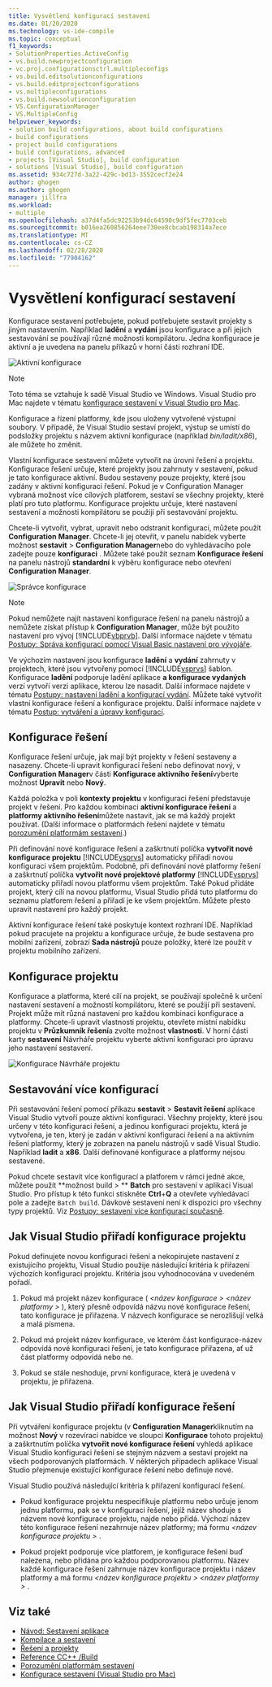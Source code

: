 ```yaml
---
title: Vysvětlení konfigurací sestavení
ms.date: 01/20/2020
ms.technology: vs-ide-compile
ms.topic: conceptual
f1_keywords:
- SolutionProperties.ActiveConfig
- vs.build.newprojectconfiguration
- vc.proj.configurationsctrl.multipleconfigs
- vs.build.editsolutionconfigurations
- vs.build.editprojectconfigurations
- vs.multipleconfigurations
- vs.build.newsolutionconfiguration
- VS.ConfigurationManager
- VS.MultipleConfig
helpviewer_keywords:
- solution build configurations, about build configurations
- build configurations
- project build configurations
- build configurations, advanced
- projects [Visual Studio], build configuration
- solutions [Visual Studio], build configuration
ms.assetid: 934c727d-3a22-429c-bd13-3552cecf2e24
author: ghogen
ms.author: ghogen
manager: jillfra
ms.workload:
- multiple
ms.openlocfilehash: a37d4fa5dc92253b94dc64590c9df5fec7703ceb
ms.sourcegitcommit: b016ea260856264eee730ee8cbcab198314a7ece
ms.translationtype: MT
ms.contentlocale: cs-CZ
ms.lasthandoff: 02/28/2020
ms.locfileid: "77904162"
---
```

# <a name="understand-build-configurations"></a>Vysvětlení konfigurací sestavení

Konfigurace sestavení potřebujete, pokud potřebujete sestavit projekty s jiným nastavením. Například **ladění** a **vydání** jsou konfigurace a při jejich sestavování se používají různé možnosti kompilátoru.  Jedna konfigurace je aktivní a je uvedena na panelu příkazů v horní části rozhraní IDE.

![Aktivní konfigurace](media/understanding-build-configurations/active-config.png)

> [!NOTE]
> Toto téma se vztahuje k sadě Visual Studio ve Windows. Visual Studio pro Mac najdete v tématu [konfigurace sestavení v Visual Studio pro Mac](/visualstudio/mac/configurations).

Konfigurace a řízení platformy, kde jsou uloženy vytvořené výstupní soubory. V případě, že Visual Studio sestaví projekt, výstup se umístí do podsložky projektu s názvem aktivní konfigurace (například *bin/ladit/x86*), ale můžete ho změnit.

Vlastní konfigurace sestavení můžete vytvořit na úrovni řešení a projektu. Konfigurace řešení určuje, které projekty jsou zahrnuty v sestavení, pokud je tato konfigurace aktivní. Budou sestaveny pouze projekty, které jsou zadány v aktivní konfiguraci řešení. Pokud je v Configuration Manager vybraná možnost více cílových platforem, sestaví se všechny projekty, které platí pro tuto platformu. Konfigurace projektu určuje, které nastavení sestavení a možnosti kompilátoru se použijí při sestavování projektu.

Chcete-li vytvořit, vybrat, upravit nebo odstranit konfiguraci, můžete použít **Configuration Manager**. Chcete-li jej otevřít, v panelu nabídek vyberte možnost **sestavit** > **Configuration Manager**nebo do vyhledávacího pole zadejte pouze **konfiguraci** . Můžete také použít seznam **Konfigurace řešení** na panelu nástrojů **standardní** k výběru konfigurace nebo otevření **Configuration Manager**.

![Správce konfigurace](media/understanding-build-configurations/config-manager.png)

> [!NOTE]
> Pokud nemůžete najít nastavení konfigurace řešení na panelu nástrojů a nemůžete získat přístup k **Configuration Manager**, může být použito nastavení pro vývoj [!INCLUDE[vbprvb](../code-quality/includes/vbprvb_md.md)]. Další informace najdete v tématu [Postupy: Správa konfigurací pomocí Visual Basic nastavení pro vývojáře](../ide/how-to-manage-build-configurations-with-visual-basic-developer-settings-applied.md).

Ve výchozím nastavení jsou konfigurace **ladění** a **vydání** zahrnuty v projektech, které jsou vytvořeny pomocí [!INCLUDE[vsprvs](../code-quality/includes/vsprvs_md.md)] šablon. Konfigurace **ladění** podporuje ladění aplikace **a konfigurace vydaných** verzí vytvoří verzi aplikace, kterou lze nasadit. Další informace najdete v tématu [Postupy: nastavení ladění a konfigurací vydání](../debugger/how-to-set-debug-and-release-configurations.md). Můžete také vytvořit vlastní konfigurace řešení a konfigurace projektu. Další informace najdete v tématu [Postup: vytváření a úpravy konfigurací](../ide/how-to-create-and-edit-configurations.md).

## <a name="solution-configurations"></a>Konfigurace řešení

Konfigurace řešení určuje, jak mají být projekty v řešení sestaveny a nasazeny. Chcete-li upravit konfiguraci řešení nebo definovat nový, v **Configuration Manager**v části **Konfigurace aktivního řešení**vyberte možnost **Upravit** nebo **Nový**.

Každá položka v poli **kontexty projektu** v konfiguraci řešení představuje projekt v řešení. Pro každou kombinaci **aktivní konfigurace řešení** a **platformy aktivního řešení**můžete nastavit, jak se má každý projekt používat. (Další informace o platformách řešení najdete v tématu [porozumění platformám sestavení](../ide/understanding-build-platforms.md).)

Při definování nové konfigurace řešení a zaškrtnutí políčka **vytvořit nové konfigurace projektu** [!INCLUDE[vsprvs](../code-quality/includes/vsprvs_md.md)] automaticky přiřadí novou konfiguraci všem projektům. Podobně, při definování nové platformy řešení a zaškrtnutí políčka **vytvořit nové projektové platformy** [!INCLUDE[vsprvs](../code-quality/includes/vsprvs_md.md)] automaticky přiřadí novou platformu všem projektům. Také Pokud přidáte projekt, který cílí na novou platformu, Visual Studio přidá tuto platformu do seznamu platforem řešení a přiřadí je ke všem projektům. Můžete přesto upravit nastavení pro každý projekt.

Aktivní konfigurace řešení také poskytuje kontext rozhraní IDE. Například pokud pracujete na projektu a konfigurace určuje, že bude sestavena pro mobilní zařízení, zobrazí **Sada nástrojů** pouze položky, které lze použít v projektu mobilního zařízení.

## <a name="project-configurations"></a>Konfigurace projektu

Konfigurace a platforma, které cílí na projekt, se používají společně k určení nastavení sestavení a možností kompilátoru, které se použijí při sestavení. Projekt může mít různá nastavení pro každou kombinaci konfigurace a platformy. Chcete-li upravit vlastnosti projektu, otevřete místní nabídku projektu v **Průzkumník řešení**a zvolte možnost **vlastnosti**.  V horní části karty **sestavení** Návrháře projektu vyberte aktivní konfiguraci pro úpravu jeho nastavení sestavení.

![Konfigurace Návrháře projektu](media/understanding-build-configurations/project-designer-configuration.png)

## <a name="building-multiple-configurations"></a>Sestavování více konfigurací

Při sestavování řešení pomocí příkazu **sestavit** > **Sestavit řešení** aplikace Visual Studio vytvoří pouze aktivní konfiguraci. Všechny projekty, které jsou určeny v této konfiguraci řešení, a jedinou konfiguraci projektu, která je vytvořena, je ten, který je zadán v aktivní konfiguraci řešení a na aktivním řešení platformy, který je zobrazen na panelu nástrojů v sadě Visual Studio. Například **ladit** a **x86**. Další definované konfigurace a platformy nejsou sestavené.

Pokud chcete sestavit více konfigurací a platforem v rámci jedné akce, můžete použít **možnost build > ** **Batch** pro sestavení v aplikaci Visual Studio. Pro přístup k této funkci stiskněte **Ctrl**+**Q** a otevřete vyhledávací pole a zadejte `Batch build`. Dávkové sestavení není k dispozici pro všechny typy projektů. Viz [Postupy: sestavení více konfigurací současně](how-to-build-multiple-configurations-simultaneously.md).

## <a name="how-visual-studio-assigns-project-configurations"></a>Jak Visual Studio přiřadí konfigurace projektu

Pokud definujete novou konfiguraci řešení a nekopírujete nastavení z existujícího projektu, Visual Studio použije následující kritéria k přiřazení výchozích konfigurací projektu. Kritéria jsou vyhodnocována v uvedeném pořadí.

1. Pokud má projekt název konfigurace ( *\<název konfigurace > \<název platformy >* ), který přesně odpovídá názvu nové konfigurace řešení, tato konfigurace je přiřazena. V názvech konfigurace se nerozlišují velká a malá písmena.

1. Pokud má projekt název konfigurace, ve kterém část konfigurace-název odpovídá nové konfiguraci řešení, je tato konfigurace přiřazena, ať už část platformy odpovídá nebo ne.

1. Pokud se stále neshoduje, první konfigurace, která je uvedená v projektu, je přiřazena.

## <a name="how-visual-studio-assigns-solution-configurations"></a>Jak Visual Studio přiřadí konfigurace řešení

Při vytváření konfigurace projektu (v **Configuration Manager**kliknutím na možnost **Nový** v rozevírací nabídce ve sloupci **Konfigurace** tohoto projektu) a zaškrtnutím políčka **vytvořit nové konfigurace řešení** vyhledá aplikace Visual Studio konfiguraci řešení se stejným názvem a sestaví projekt na všech podporovaných platformách. V některých případech aplikace Visual Studio přejmenuje existující konfigurace řešení nebo definuje nové.

Visual Studio používá následující kritéria k přiřazení konfigurací řešení.

- Pokud konfigurace projektu nespecifikuje platformu nebo určuje jenom jednu platformu, pak se v konfiguraci řešení, jejíž název shoduje s názvem nové konfigurace projektu, najde nebo přidá. Výchozí název této konfigurace řešení nezahrnuje název platformy; má formu *\<název konfigurace projektu >* .

- Pokud projekt podporuje více platforem, je konfigurace řešení buď nalezena, nebo přidána pro každou podporovanou platformu. Název každé konfigurace řešení zahrnuje název konfigurace projektu i název platformy a má formu *\<název konfigurace projektu > \<název platformy >* .

## <a name="see-also"></a>Viz také

- [Návod: Sestavení aplikace](../ide/walkthrough-building-an-application.md)
- [Kompilace a sestavení](../ide/compiling-and-building-in-visual-studio.md)
- [Řešení a projekty](../ide/solutions-and-projects-in-visual-studio.md)
- [Reference CC++ /Build](/cpp/build/reference/c-cpp-building-reference)
- [Porozumění platformám sestavení](understanding-build-platforms.md)
- [Konfigurace sestavení (Visual Studio pro Mac)](/visualstudio/mac/configurations)
